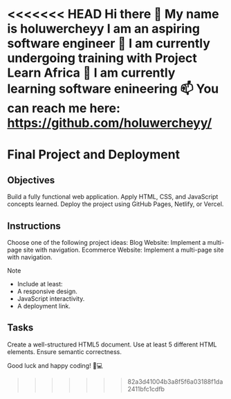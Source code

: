 <<<<<<< HEAD
Hi there 👋
My name is holuwercheyy
I am an aspiring software engineer
🔭 I am currently undergoing training with Project Learn Africa
🌱 I am currently learning software enineering
📫 You can reach me here: https://github.com/holuwercheyy/
=======
# Final Project and Deployment

## Objectives
Build a fully functional web application.
Apply HTML, CSS, and JavaScript concepts learned.
Deploy the project using GitHub Pages, Netlify, or Vercel.

## Instructions
Choose one of the following project ideas:
Blog Website: Implement a multi-page site with navigation.
Ecommerce Website: Implement a multi-page site with navigation.

>[!NOTE]
> - Include at least:
> - A responsive design.
> - JavaScript interactivity.
> - A deployment link.

## Tasks

Create a well-structured HTML5 document.
Use at least 5 different HTML elements.
Ensure semantic correctness.

Good luck and happy coding! 🚀💻
>>>>>>> 82a3d41004b3a8f5f6a03188f1da2411bfc1cdfb

